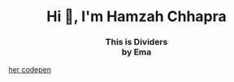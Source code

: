 <h1 align="center">Hi 👋, I'm Hamzah Chhapra</h1>
<h3 align="center">This is Dividers<br>by Ema</h3>
<a href="https://codepen.io/emared/pen/gWGBLR?editors=1100">her codepen</a>